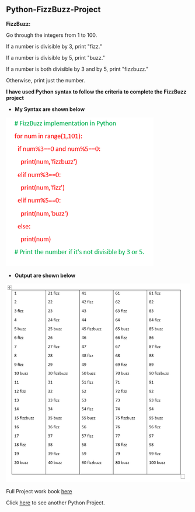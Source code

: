 ## Python-FizzBuzz-Project

**FizzBuzz:**

Go through the integers from 1 to 100.

If a number is divisible by 3, print "fizz."

If a number is divisible by 5, print "buzz."

If a number is both divisible by 3 and by 5, print "fizzbuzz."

Otherwise, print just the number.

**I have used Python syntax to follow the criteria to complete the FizzBuzz project** 

* **My Syntax are shown below**

![alt text](Python_Image/Pythonfizz1.png)

* **Output are shown below**

![alt text](Python_Image/Pythonfizz2.png)


Full Project work book [here](https://drive.google.com/file/d/1EfY1SRuvoq-_E8yLLLe7TAMSPyAzq7D6/view?usp=drive_link)

Click [here](https://github.com/Alamin-analyser/Python-GDP-Project) to see another Python Project.
